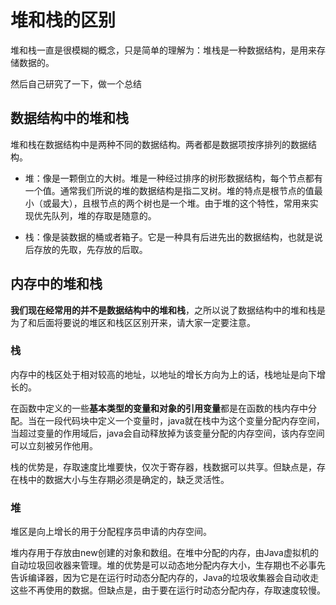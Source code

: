 # 堆和栈的区别

堆和栈一直是很模糊的概念，只是简单的理解为：堆栈是一种数据结构，是用来存储数据的。

然后自己研究了一下，做一个总结

## 数据结构中的堆和栈

堆和栈在数据结构中是两种不同的数据结构。两者都是数据项按序排列的数据结构。

* 堆：像是一颗倒立的大树。堆是一种经过排序的树形数据结构，每个节点都有一个值。通常我们所说的堆的数据结构是指二叉树。堆的特点是根节点的值最小（或最大），且根节点的两个树也是一个堆。由于堆的这个特性，常用来实现优先队列，堆的存取是随意的。

* 栈：像是装数据的桶或者箱子。它是一种具有后进先出的数据结构，也就是说后存放的先取，先存放的后取。

## 内存中的堆和栈

**我们现在经常用的并不是数据结构中的堆和栈**，之所以说了数据结构中的堆和栈是为了和后面将要说的堆区和栈区区别开来，请大家一定要注意。

### 栈

内存中的栈区处于相对较高的地址，以地址的增长方向为上的话，栈地址是向下增长的。

在函数中定义的一些**基本类型的变量和对象的引用变量**都是在函数的栈内存中分配。当在一段代码块中定义一个变量时，java就在栈中为这个变量分配内存空间，当超过变量的作用域后，java会自动释放掉为该变量分配的内存空间，该内存空间可以立刻被另作他用。

栈的优势是，存取速度比堆要快，仅次于寄存器，栈数据可以共享。但缺点是，存在栈中的数据大小与生存期必须是确定的，缺乏灵活性。

### 堆

堆区是向上增长的用于分配程序员申请的内存空间。

堆内存用于存放由new创建的对象和数组。在堆中分配的内存，由Java虚拟机的自动垃圾回收器来管理。堆的优势是可以动态地分配内存大小，生存期也不必事先告诉编译器，因为它是在运行时动态分配内存的，Java的垃圾收集器会自动收走这些不再使用的数据。但缺点是，由于要在运行时动态分配内存，存取速度较慢。
